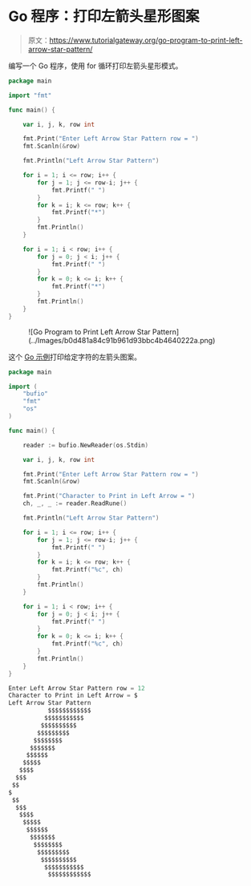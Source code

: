 # Go 程序：打印左箭头星形图案

> 原文：<https://www.tutorialgateway.org/go-program-to-print-left-arrow-star-pattern/>

编写一个 Go 程序，使用 for 循环打印左箭头星形模式。

```go
package main

import "fmt"

func main() {

	var i, j, k, row int

	fmt.Print("Enter Left Arrow Star Pattern row = ")
	fmt.Scanln(&row)

	fmt.Println("Left Arrow Star Pattern")

	for i = 1; i <= row; i++ {
		for j = 1; j <= row-i; j++ {
			fmt.Printf(" ")
		}
		for k = i; k <= row; k++ {
			fmt.Printf("*")
		}
		fmt.Println()
	}

	for i = 1; i < row; i++ {
		for j = 0; j < i; j++ {
			fmt.Printf(" ")
		}
		for k = 0; k <= i; k++ {
			fmt.Printf("*")
		}
		fmt.Println()
	}
}
```

<figure class="wp-block-image size-large">![Go Program to Print Left Arrow Star Pattern](../Images/b0d481a84c91b961d93bbc4b4640222a.png)</figure>

这个 [Go 示例](https://www.tutorialgateway.org/go-programs/)打印给定字符的左箭头图案。

```go
package main

import (
	"bufio"
	"fmt"
	"os"
)

func main() {

	reader := bufio.NewReader(os.Stdin)

	var i, j, k, row int

	fmt.Print("Enter Left Arrow Star Pattern row = ")
	fmt.Scanln(&row)

	fmt.Print("Character to Print in Left Arrow = ")
	ch, _, _ := reader.ReadRune()

	fmt.Println("Left Arrow Star Pattern")

	for i = 1; i <= row; i++ {
		for j = 1; j <= row-i; j++ {
			fmt.Printf(" ")
		}
		for k = i; k <= row; k++ {
			fmt.Printf("%c", ch)
		}
		fmt.Println()
	}

	for i = 1; i < row; i++ {
		for j = 0; j < i; j++ {
			fmt.Printf(" ")
		}
		for k = 0; k <= i; k++ {
			fmt.Printf("%c", ch)
		}
		fmt.Println()
	}
}
```

```go
Enter Left Arrow Star Pattern row = 12
Character to Print in Left Arrow = $
Left Arrow Star Pattern
           $$$$$$$$$$$$
          $$$$$$$$$$$
         $$$$$$$$$$
        $$$$$$$$$
       $$$$$$$$
      $$$$$$$
     $$$$$$
    $$$$$
   $$$$
  $$$
 $$
$
 $$
  $$$
   $$$$
    $$$$$
     $$$$$$
      $$$$$$$
       $$$$$$$$
        $$$$$$$$$
         $$$$$$$$$$
          $$$$$$$$$$$
           $$$$$$$$$$$$
```